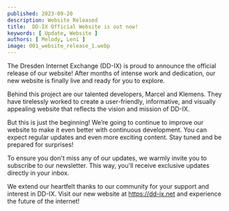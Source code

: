 ```yaml
---
published: 2023-09-20
description: Website Released
title:  DD-IX Official Website is out now!
keywords: [ Update, Website ]
authors: [ Melody, Leni ]
image: 001_website_release_1.webp
---
```


The Dresden Internet Exchange (DD-IX) is proud to announce the official release of our website! After months of intense work and dedication, our new website is finally live and ready for you to explore.

Behind this project are our talented developers, Marcel and Klemens. They have tirelessly worked to create a user-friendly, informative, and visually appealing website that reflects the vision and mission of DD-IX.

But this is just the beginning! We’re going to continue to improve our website to make it even better with continuous development. You can expect regular updates and even more exciting content. Stay tuned and be prepared for surprises!

To ensure you don't miss any of our updates, we warmly invite you to subscribe to our newsletter. This way, you'll receive exclusive updates directly in your inbox.

We extend our heartfelt thanks to our community for your support and interest in DD-IX. Visit our new website at https://dd-ix.net and experience the future of the internet!
